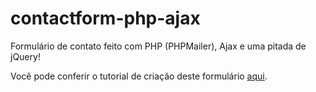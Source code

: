 # contactform-php-ajax
Formulário de contato feito com PHP (PHPMailer), Ajax e uma pitada de jQuery!

Você pode conferir o tutorial de criação deste formulário <a href="http://santosluiz.com/formulario-de-contato-com-php-e-ajax/">aqui</a>.
